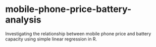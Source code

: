 # mobile-phone-price-battery-analysis
Investigating the relationship between mobile phone price and battery capacity using simple linear regression in R.
